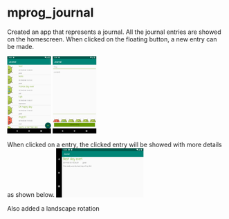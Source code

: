 # mprog_journal
Created an app that represents a journal. All the journal entries are showed on the homescreen. When clicked on the floating button, a new entry can be made. 

<img src="https://github.com/DaphneJB/mprog_journal/blob/master/doc/Screenshot_1553099108.png" width="20%"> <img src="https://github.com/DaphneJB/mprog_journal/blob/master/doc/Screenshot_1551720274.png" width="20%">

When clicked on a entry, the clicked entry will be showed with more details as shown below.
<img src="https://github.com/DaphneJB/mprog_journal/blob/master/doc/Screenshot_1553099204.png" width="40%">

Also added a landscape rotation
